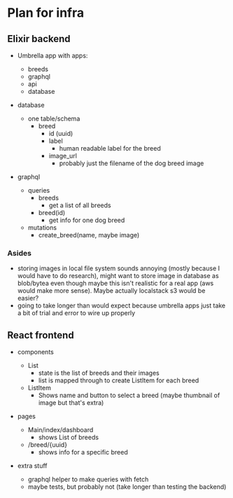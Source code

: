 # Plan for infra


## Elixir backend
- Umbrella app with apps:
    - breeds
    - graphql
    - api
    - database

- database
    - one table/schema
        - breed
            - id (uuid)
            - label
                - human readable label for the breed
            - image_url
                - probably just the filename of the dog breed image

- graphql
    - queries
        - breeds
            - get a list of all breeds
        - breed(id)
            - get info for one dog breed
    - mutations
        - create_breed(name, maybe image)

### Asides
- storing images in local file system sounds annoying (mostly because I would have to do research), might want to store image in database as blob/bytea even though maybe this isn't realistic for a real app (aws would make more sense). Maybe actually localstack s3 would be easier?
- going to take longer than would expect because umbrella apps just take a bit of trial and error to wire up properly


## React frontend

- components
    - List
        - state is the list of breeds and their images
        - list is mapped through to create ListItem for each breed
    - ListItem
        - Shows name and button to select a breed (maybe thumbnail of image but that's extra)

- pages
    - Main/index/dashboard
        - shows List of breeds
    - /breed/{uuid}
        - shows info for a specific breed

- extra stuff
    - graphql helper to make queries with fetch
    - maybe tests, but probably not (take longer than testing the backend)

